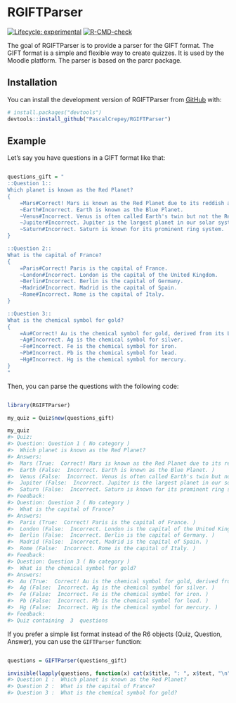 
<!-- README.md is generated from README.Rmd. Please edit that file -->

# RGIFTParser

<!-- badges: start -->

[![Lifecycle:
experimental](https://img.shields.io/badge/lifecycle-experimental-orange.svg)](https://lifecycle.r-lib.org/articles/stages.html#experimental)
[![R-CMD-check](https://github.com/PascalCrepey/RGIFTParser/actions/workflows/R-CMD-check.yaml/badge.svg)](https://github.com/PascalCrepey/RGIFTParser/actions/workflows/R-CMD-check.yaml)
<!-- badges: end -->

The goal of RGIFTParser is to provide a parser for the GIFT format. The
GIFT format is a simple and flexible way to create quizzes. It is used
by the Moodle platform. The parser is based on the parcr package.

## Installation

You can install the development version of RGIFTParser from
[GitHub](https://github.com/) with:

``` r
# install.packages("devtools")
devtools::install_github("PascalCrepey/RGIFTParser")
```

## Example

Let’s say you have questions in a GIFT format like that:

``` r

questions_gift = "
::Question 1::
Which planet is known as the Red Planet?
{
    =Mars#Correct! Mars is known as the Red Planet due to its reddish appearance.
    ~Earth#Incorrect. Earth is known as the Blue Planet.
    ~Venus#Incorrect. Venus is often called Earth's twin but not the Red Planet.
    ~Jupiter#Incorrect. Jupiter is the largest planet in our solar system.
    ~Saturn#Incorrect. Saturn is known for its prominent ring system.
}

::Question 2::
What is the capital of France?
{
    =Paris#Correct! Paris is the capital of France.
    ~London#Incorrect. London is the capital of the United Kingdom.
    ~Berlin#Incorrect. Berlin is the capital of Germany.
    ~Madrid#Incorrect. Madrid is the capital of Spain.
    ~Rome#Incorrect. Rome is the capital of Italy.
}

::Question 3::
What is the chemical symbol for gold?
{
    =Au#Correct! Au is the chemical symbol for gold, derived from its Latin name 'Aurum'.
    ~Ag#Incorrect. Ag is the chemical symbol for silver.
    ~Fe#Incorrect. Fe is the chemical symbol for iron.
    ~Pb#Incorrect. Pb is the chemical symbol for lead.
    ~Hg#Incorrect. Hg is the chemical symbol for mercury.
}
"
```

Then, you can parse the questions with the following code:

``` r

library(RGIFTParser)

my_quiz = Quiz$new(questions_gift)

my_quiz
#> Quiz: 
#> Question: Question 1 ( No category )
#>  Which planet is known as the Red Planet? 
#> Answers: 
#>  Mars (True:  Correct! Mars is known as the Red Planet due to its reddish appearance. )
#>  Earth (False:  Incorrect. Earth is known as the Blue Planet. )
#>  Venus (False:  Incorrect. Venus is often called Earth's twin but not the Red Planet. )
#>  Jupiter (False:  Incorrect. Jupiter is the largest planet in our solar system. )
#>  Saturn (False:  Incorrect. Saturn is known for its prominent ring system. )
#> Feedback:  
#> Question: Question 2 ( No category )
#>  What is the capital of France? 
#> Answers: 
#>  Paris (True:  Correct! Paris is the capital of France. )
#>  London (False:  Incorrect. London is the capital of the United Kingdom. )
#>  Berlin (False:  Incorrect. Berlin is the capital of Germany. )
#>  Madrid (False:  Incorrect. Madrid is the capital of Spain. )
#>  Rome (False:  Incorrect. Rome is the capital of Italy. )
#> Feedback:  
#> Question: Question 3 ( No category )
#>  What is the chemical symbol for gold? 
#> Answers: 
#>  Au (True:  Correct! Au is the chemical symbol for gold, derived from its Latin name 'Aurum'. )
#>  Ag (False:  Incorrect. Ag is the chemical symbol for silver. )
#>  Fe (False:  Incorrect. Fe is the chemical symbol for iron. )
#>  Pb (False:  Incorrect. Pb is the chemical symbol for lead. )
#>  Hg (False:  Incorrect. Hg is the chemical symbol for mercury. )
#> Feedback:  
#> Quiz containing  3  questions
```

If you prefer a simple list format instead of the R6 objects (Quiz,
Question, Answer), you can use the `GIFTParser` function:

``` r

questions = GIFTParser(questions_gift)

invisible(lapply(questions, function(x) cat(x$title, ": ", x$text, "\n")))
#> Question 1 :  Which planet is known as the Red Planet? 
#> Question 2 :  What is the capital of France? 
#> Question 3 :  What is the chemical symbol for gold?
```
